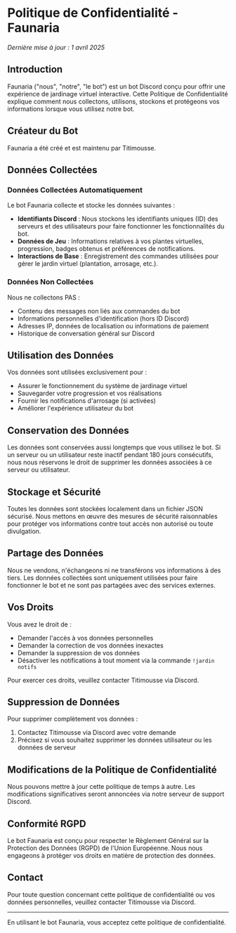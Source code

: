# Politique de Confidentialité - Faunaria

*Dernière mise à jour : 1 avril 2025*

## Introduction

Faunaria ("nous", "notre", "le bot") est un bot Discord conçu pour offrir une expérience de jardinage virtuel interactive. Cette Politique de Confidentialité explique comment nous collectons, utilisons, stockons et protégeons vos informations lorsque vous utilisez notre bot.

## Créateur du Bot

Faunaria a été créé et est maintenu par Titimousse.

## Données Collectées

### Données Collectées Automatiquement

Le bot Faunaria collecte et stocke les données suivantes :

- **Identifiants Discord** : Nous stockons les identifiants uniques (ID) des serveurs et des utilisateurs pour faire fonctionner les fonctionnalités du bot.
- **Données de Jeu** : Informations relatives à vos plantes virtuelles, progression, badges obtenus et préférences de notifications.
- **Interactions de Base** : Enregistrement des commandes utilisées pour gérer le jardin virtuel (plantation, arrosage, etc.).

### Données Non Collectées

Nous ne collectons PAS :
- Contenu des messages non liés aux commandes du bot
- Informations personnelles d'identification (hors ID Discord)
- Adresses IP, données de localisation ou informations de paiement
- Historique de conversation général sur Discord

## Utilisation des Données

Vos données sont utilisées exclusivement pour :
- Assurer le fonctionnement du système de jardinage virtuel
- Sauvegarder votre progression et vos réalisations
- Fournir les notifications d'arrosage (si activées)
- Améliorer l'expérience utilisateur du bot

## Conservation des Données

Les données sont conservées aussi longtemps que vous utilisez le bot. Si un serveur ou un utilisateur reste inactif pendant 180 jours consécutifs, nous nous réservons le droit de supprimer les données associées à ce serveur ou utilisateur.

## Stockage et Sécurité

Toutes les données sont stockées localement dans un fichier JSON sécurisé. Nous mettons en œuvre des mesures de sécurité raisonnables pour protéger vos informations contre tout accès non autorisé ou toute divulgation.

## Partage des Données

Nous ne vendons, n'échangeons ni ne transférons vos informations à des tiers. Les données collectées sont uniquement utilisées pour faire fonctionner le bot et ne sont pas partagées avec des services externes.

## Vos Droits

Vous avez le droit de :
- Demander l'accès à vos données personnelles
- Demander la correction de vos données inexactes
- Demander la suppression de vos données
- Désactiver les notifications à tout moment via la commande `!jardin notifs`

Pour exercer ces droits, veuillez contacter Titimousse via Discord.

## Suppression de Données

Pour supprimer complètement vos données :
1. Contactez Titimousse via Discord avec votre demande
2. Précisez si vous souhaitez supprimer les données utilisateur ou les données de serveur

## Modifications de la Politique de Confidentialité

Nous pouvons mettre à jour cette politique de temps à autre. Les modifications significatives seront annoncées via notre serveur de support Discord.

## Conformité RGPD

Le bot Faunaria est conçu pour respecter le Règlement Général sur la Protection des Données (RGPD) de l'Union Européenne. Nous nous engageons à protéger vos droits en matière de protection des données.

## Contact

Pour toute question concernant cette politique de confidentialité ou vos données personnelles, veuillez contacter Titimousse via Discord.

---

En utilisant le bot Faunaria, vous acceptez cette politique de confidentialité.
